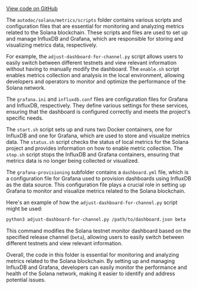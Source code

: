 
[View code on GitHub](https://github.com/solana-labs/solana/tree/master/na/metrics/scripts)

The `autodoc/solana/metrics/scripts` folder contains various scripts and configuration files that are essential for monitoring and analyzing metrics related to the Solana blockchain. These scripts and files are used to set up and manage InfluxDB and Grafana, which are responsible for storing and visualizing metrics data, respectively.

For example, the `adjust-dashboard-for-channel.py` script allows users to easily switch between different testnets and view relevant information without having to manually modify the dashboard. The `enable.sh` script enables metrics collection and analysis in the local environment, allowing developers and operators to monitor and optimize the performance of the Solana network.

The `grafana.ini` and `influxdb.conf` files are configuration files for Grafana and InfluxDB, respectively. They define various settings for these services, ensuring that the dashboard is configured correctly and meets the project's specific needs.

The `start.sh` script sets up and runs two Docker containers, one for InfluxDB and one for Grafana, which are used to store and visualize metrics data. The `status.sh` script checks the status of local metrics for the Solana project and provides information on how to enable metric collection. The `stop.sh` script stops the InfluxDB and Grafana containers, ensuring that metrics data is no longer being collected or visualized.

The `grafana-provisioning` subfolder contains a `dashboard.yml` file, which is a configuration file for Grafana used to provision dashboards using InfluxDB as the data source. This configuration file plays a crucial role in setting up Grafana to monitor and visualize metrics related to the Solana blockchain.

Here's an example of how the `adjust-dashboard-for-channel.py` script might be used:

```bash
python3 adjust-dashboard-for-channel.py /path/to/dashboard.json beta
```

This command modifies the Solana testnet monitor dashboard based on the specified release channel (`beta`), allowing users to easily switch between different testnets and view relevant information.

Overall, the code in this folder is essential for monitoring and analyzing metrics related to the Solana blockchain. By setting up and managing InfluxDB and Grafana, developers can easily monitor the performance and health of the Solana network, making it easier to identify and address potential issues.